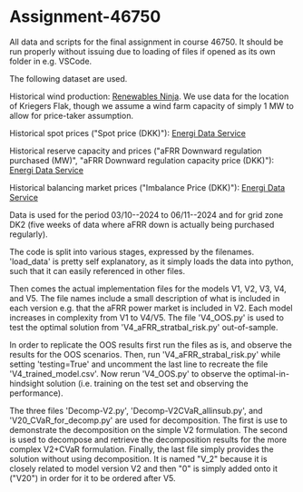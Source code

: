 # Assignment-46750
All data and scripts for the final assignment in course 46750. It should be run properly without issuing due to loading of files if opened as its own folder in e.g. VSCode.

The following dataset are used.

Historical wind production: [Renewables Ninja](https://www.renewables.ninja). We use data for the location of Kriegers Flak, though we assume a wind farm capacity of simply 1 MW to allow for price-taker assumption.

Historical spot prices ("Spot price (DKK)"): [Energi Data Service](https://www.energidataservice.dk/tso-electricity/Elspotprices)

Historical reserve capacity and prices ("aFRR Downward regulation purchased (MW)", "aFRR Downward regulation capacity price (DKK)"): [Energi Data Service](https://www.energidataservice.dk/tso-electricity/AfrrReservesNordic)

Historical balancing market prices ("Imbalance Price (DKK)"): [Energi Data Service](https://www.energidataservice.dk/tso-electricity/RegulatingBalancePowerdata)

Data is used for the period 03/10--2024 to 06/11--2024 and for grid zone DK2 (five weeks of data where aFRR down is actually being purchased regularly).

The code is split into various stages, expressed by the filenames. 'load_data' is pretty self explanatory, as it simply loads the data into python, such that it can easily referenced in other files.

Then comes the actual implementation files for the models V1, V2, V3, V4, and V5. The file names include a small description of what is included in each version e.g. that the aFRR power market is included in V2. Each model increases in complexity from V1 to V4/V5. The file 'V4_OOS.py' is used to test the optimal solution from 'V4_aFRR_stratbal_risk.py' out-of-sample.

In order to replicate the OOS results first run the files as is, and observe the results for the OOS scenarios. Then, run 'V4_aFRR_strabal_risk.py' while setting 'testing=True' and uncomment the last line to recreate the file 'V4_trained_model.csv'. Now rerun 'V4_OOS.py' to observe the optimal-in-hindsight solution (i.e. training on the test set and observing the performance).

The three files 'Decomp-V2.py', 'Decomp-V2CVaR_allinsub.py', and 'V20_CVaR_for_decomp.py' are used for decomposition. The first is use to demonstrate the decomposition on the simple V2 formulation. The second is used to decompose and retrieve the decomposition results for the more complex V2+CVaR formulation. Finally, the last file simply provides the solution without using decomposition. It is named "V_2" because it is closely related to model version V2 and then "0" is simply added onto it ("V20") in order for it to be ordered after V5.